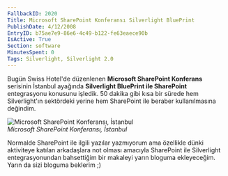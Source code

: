 ```yaml
---
FallbackID: 2020
Title: Microsoft SharePoint Konferansı Silverlight BluePrint
PublishDate: 4/12/2008
EntryID: b75ae7e9-86e6-4c49-b122-fe63eaece90b
IsActive: True
Section: software
MinutesSpent: 0
Tags: Silverlight, Silverlight 2.0
---
```

Bugün Swiss Hotel'de düzenlenen **Microsoft SharePoint Konferans**
serisinin İstanbul ayağında **Silverlight BluePrint ile SharePoint**
entegrasyonu konusunu işledik. 50 dakika gibi kısa bir sürede hem
Silverlight'ın sektördeki yerine hem SharePoint ile beraber
kullanılmasına değindim.

![Microsoft SharePoint Konferansı,
İstanbul](http://cdn.daron.yondem.com/assets/2020/11042008_1.jpg)\
*Microsoft SharePoint Konferansı, İstanbul*

Normalde SharePoint ile ilgili yazılar yazmıyorum ama özellikle dünki
aktiviteye katılan arkadaşlara not olması amacıyla SharePoint ile
Silverlight entegrasyonundan bahsettiğim bir makaleyi yarın bloguma
ekleyeceğim. Yarın da sizi bloguma beklerim ;)


